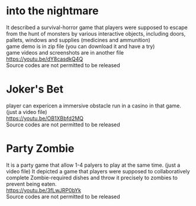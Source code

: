 # into the nightmare  
  It described a survival-horror game that players were supposed to escape from the hunt of monsters by various interactive objects, including doors, pallets, windows and supplies (medicines and ammunition)  
  game demo is in zip file (you can download it and have a try)  
  game videos and screenshots are in another file  
  https://youtu.be/dY8casdkQ4Q  
  Source codes are not permitted to be released
  
# Joker's Bet
  player can expericen a immersive obstacle run in a casino in that game. (just a video file)  
  https://youtu.be/OB1XBbfd2MQ  
  Source codes are not permitted to be released
# Party Zombie
  It is a party game that allow 1-4 palyers to play at the same time. (just a video file) 
  It depicted a game that players were supposed to collaboratively complete Zombie-required dishes and throw it precisely to zombies to prevent being eaten.  
  https://youtu.be/3fLwJRP0bYk  
  Source codes are not permitted to be released
  
  
